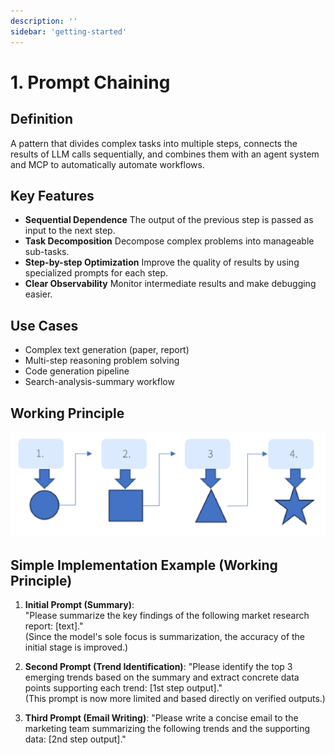 ```yaml
---
description: ''
sidebar: 'getting-started'
---
```


# 1. Prompt Chaining

## Definition

A pattern that divides complex tasks into multiple steps, connects the results of LLM calls sequentially, and combines them with an agent system and MCP to automatically automate workflows. 

## Key Features


* **Sequential Dependence** The output of the previous step is passed as input to the next step. 
* **Task Decomposition** Decompose complex problems into manageable sub-tasks. 
* **Step-by-step Optimization** Improve the quality of results by using specialized prompts for each step. 
* **Clear Observability** Monitor intermediate results and make debugging easier. 

## Use Cases

* Complex text generation (paper, report)  
* Multi-step reasoning problem solving  
* Code generation pipeline  
* Search-analysis-summary workflow  

## Working Principle

![](../../../uengine-image/process-gpt/design-pattern/1.png)


## Simple Implementation Example (Working Principle)

1. **Initial Prompt (Summary)**:  
   "Please summarize the key findings of the following market research report: [text]."  
   (Since the model's sole focus is summarization, the accuracy of the initial stage is improved.)

2. **Second Prompt (Trend Identification)**:
   "Please identify the top 3 emerging trends based on the summary and extract concrete data points supporting each trend: [1st step output]."  
   (This prompt is now more limited and based directly on verified outputs.)

3. **Third Prompt (Email Writing)**:
   "Please write a concise email to the marketing team summarizing the following trends and the supporting data: [2nd step output]."



